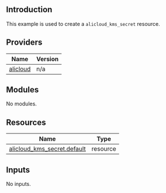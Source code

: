 ## Introduction

This example is used to create a `alicloud_kms_secret` resource.

<!-- BEGIN_TF_DOCS -->
## Providers

| Name | Version |
|------|---------|
| <a name="provider_alicloud"></a> [alicloud](#provider\_alicloud) | n/a |

## Modules

No modules.

## Resources

| Name | Type |
|------|------|
| [alicloud_kms_secret.default](https://registry.terraform.io/providers/aliyun/alicloud/latest/docs/resources/kms_secret) | resource |

## Inputs

No inputs.
<!-- END_TF_DOCS -->    